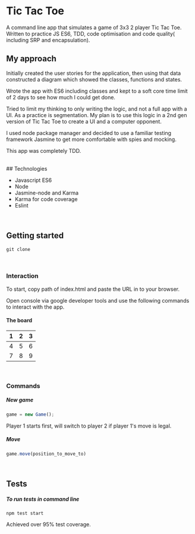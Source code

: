 # Tic Tac Toe

A command line app that simulates a game of 3x3 2 player Tic Tac Toe. Written to practice JS ES6, TDD, code optimisation and code quality( including SRP and encapsulation).

## My approach

Initially created the user stories for the application, then using that data constructed a diagram which showed the classes, functions and states.

Wrote the app with ES6 including classes and kept to a soft core time limit of 2 days to see how much I could get done.

Tried to limit my thinking to only writing the logic, and not a full app with a UI. As a practice is segmentation. My plan is to use this logic in a 2nd gen version of Tic Tac Toe to create a UI and a computer opponent.

I used node package manager and decided to use a familiar testing framework Jasmine to get more comfortable with spies and mocking.

This app was completely TDD.

<br>
## Technologies

* Javascript ES6
* Node
* Jasmine-node and Karma
* Karma for code coverage
* Eslint
<br>

## Getting started

```javascript
git clone
```
<br>

### Interaction

To start, copy path of index.html and paste the URL in to your browser.

Open console via google developer tools and use the following commands to interact with the app.

#### The board

1  | 2 | 3
---|---|---
4  | 5 | 6
7  | 8 | 9
<br>

### Commands

##### New game

```javascript
game = new Game();
```

Player 1 starts first, will switch to player 2 if player 1's move is legal.
</br>

##### Move

```javascript
game.move(position_to_move_to)
```
<br>

## Tests
##### To run tests in command line

```
npm test start
```
Achieved over 95% test coverage.
